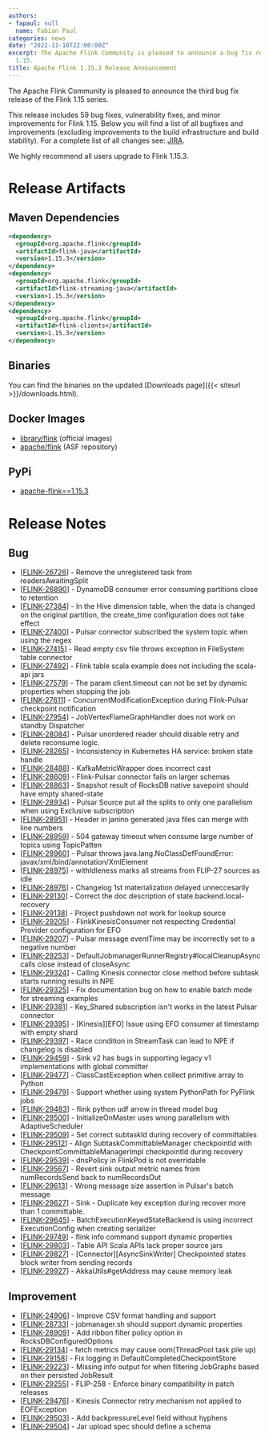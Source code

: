 ```yaml
---
authors:
- fapaul: null
  name: Fabian Paul
categories: news
date: "2022-11-10T22:00:00Z"
excerpt: The Apache Flink Community is pleased to announce a bug fix release for Flink
  1.15.
title: Apache Flink 1.15.3 Release Announcement
---
```


The Apache Flink Community is pleased to announce the third bug fix release of the Flink 1.15 series.

This release includes 59 bug fixes, vulnerability fixes, and minor improvements for Flink 1.15.
Below you will find a list of all bugfixes and improvements (excluding improvements to the build infrastructure and build stability). For a complete list of all changes see:
[JIRA](https://issues.apache.org/jira/secure/ReleaseNote.jspa?projectId=12315522&version=12352210).

We highly recommend all users upgrade to Flink 1.15.3.

# Release Artifacts

## Maven Dependencies

```xml
<dependency>
  <groupId>org.apache.flink</groupId>
  <artifactId>flink-java</artifactId>
  <version>1.15.3</version>
</dependency>
<dependency>
  <groupId>org.apache.flink</groupId>
  <artifactId>flink-streaming-java</artifactId>
  <version>1.15.3</version>
</dependency>
<dependency>
  <groupId>org.apache.flink</groupId>
  <artifactId>flink-clients</artifactId>
  <version>1.15.3</version>
</dependency>
```

## Binaries

You can find the binaries on the updated [Downloads page]({{< siteurl >}}/downloads.html).

## Docker Images

* [library/flink](https://hub.docker.com/_/flink/tags?page=1&name=1.15.3) (official images)
* [apache/flink](https://hub.docker.com/r/apache/flink/tags?page=1&name=1.15.3) (ASF repository)

## PyPi

* [apache-flink==1.15.3](https://pypi.org/project/apache-flink/1.15.3/)

# Release Notes

<h2>        Bug
</h2>
<ul>
<li>[<a href='https://issues.apache.org/jira/browse/FLINK-26726'>FLINK-26726</a>] -         Remove the unregistered  task from readersAwaitingSplit
</li>
<li>[<a href='https://issues.apache.org/jira/browse/FLINK-26890'>FLINK-26890</a>] -         DynamoDB consumer error consuming partitions close to retention
</li>
<li>[<a href='https://issues.apache.org/jira/browse/FLINK-27384'>FLINK-27384</a>] -         In the Hive dimension table, when the data is changed on the original partition, the create_time configuration does not take effect
</li>
<li>[<a href='https://issues.apache.org/jira/browse/FLINK-27400'>FLINK-27400</a>] -         Pulsar connector subscribed the system topic when using the regex
</li>
<li>[<a href='https://issues.apache.org/jira/browse/FLINK-27415'>FLINK-27415</a>] -         Read empty csv file throws exception in FileSystem table connector
</li>
<li>[<a href='https://issues.apache.org/jira/browse/FLINK-27492'>FLINK-27492</a>] -         Flink table scala example does not including the scala-api jars
</li>
<li>[<a href='https://issues.apache.org/jira/browse/FLINK-27579'>FLINK-27579</a>] -         The param client.timeout can not be set by dynamic properties when stopping the job 
</li>
<li>[<a href='https://issues.apache.org/jira/browse/FLINK-27611'>FLINK-27611</a>] -         ConcurrentModificationException during Flink-Pulsar checkpoint notification
</li>
<li>[<a href='https://issues.apache.org/jira/browse/FLINK-27954'>FLINK-27954</a>] -         JobVertexFlameGraphHandler does not work on standby Dispatcher
</li>
<li>[<a href='https://issues.apache.org/jira/browse/FLINK-28084'>FLINK-28084</a>] -         Pulsar unordered reader should disable retry and delete reconsume logic.
</li>
<li>[<a href='https://issues.apache.org/jira/browse/FLINK-28265'>FLINK-28265</a>] -         Inconsistency in Kubernetes HA service: broken state handle
</li>
<li>[<a href='https://issues.apache.org/jira/browse/FLINK-28488'>FLINK-28488</a>] -         KafkaMetricWrapper does incorrect cast
</li>
<li>[<a href='https://issues.apache.org/jira/browse/FLINK-28609'>FLINK-28609</a>] -         Flink-Pulsar connector fails on larger schemas
</li>
<li>[<a href='https://issues.apache.org/jira/browse/FLINK-28863'>FLINK-28863</a>] -         Snapshot result of RocksDB native savepoint should have empty shared-state
</li>
<li>[<a href='https://issues.apache.org/jira/browse/FLINK-28934'>FLINK-28934</a>] -         Pulsar Source put all the splits to only one parallelism when using Exclusive subscription
</li>
<li>[<a href='https://issues.apache.org/jira/browse/FLINK-28951'>FLINK-28951</a>] -         Header in janino generated java files can merge with line numbers
</li>
<li>[<a href='https://issues.apache.org/jira/browse/FLINK-28959'>FLINK-28959</a>] -         504 gateway timeout when consume large number of topics using TopicPatten
</li>
<li>[<a href='https://issues.apache.org/jira/browse/FLINK-28960'>FLINK-28960</a>] -         Pulsar throws java.lang.NoClassDefFoundError: javax/xml/bind/annotation/XmlElement
</li>
<li>[<a href='https://issues.apache.org/jira/browse/FLINK-28975'>FLINK-28975</a>] -         withIdleness marks all streams from FLIP-27 sources as idle
</li>
<li>[<a href='https://issues.apache.org/jira/browse/FLINK-28976'>FLINK-28976</a>] -         Changelog 1st materialization delayed unneccesarily
</li>
<li>[<a href='https://issues.apache.org/jira/browse/FLINK-29130'>FLINK-29130</a>] -         Correct the doc description of state.backend.local-recovery
</li>
<li>[<a href='https://issues.apache.org/jira/browse/FLINK-29138'>FLINK-29138</a>] -         Project pushdown not work for lookup source
</li>
<li>[<a href='https://issues.apache.org/jira/browse/FLINK-29205'>FLINK-29205</a>] -         FlinkKinesisConsumer not respecting Credential Provider configuration for EFO
</li>
<li>[<a href='https://issues.apache.org/jira/browse/FLINK-29207'>FLINK-29207</a>] -         Pulsar message eventTime may be incorrectly set to a negative number
</li>
<li>[<a href='https://issues.apache.org/jira/browse/FLINK-29253'>FLINK-29253</a>] -         DefaultJobmanagerRunnerRegistry#localCleanupAsync calls close instead of closeAsync
</li>
<li>[<a href='https://issues.apache.org/jira/browse/FLINK-29324'>FLINK-29324</a>] -         Calling Kinesis connector close method before subtask starts running results in NPE
</li>
<li>[<a href='https://issues.apache.org/jira/browse/FLINK-29325'>FLINK-29325</a>] -         Fix documentation bug on how to enable batch mode for streaming examples
</li>
<li>[<a href='https://issues.apache.org/jira/browse/FLINK-29381'>FLINK-29381</a>] -         Key_Shared subscription isn&#39;t works in the latest Pulsar connector
</li>
<li>[<a href='https://issues.apache.org/jira/browse/FLINK-29395'>FLINK-29395</a>] -         [Kinesis][EFO] Issue using EFO consumer at timestamp with empty shard
</li>
<li>[<a href='https://issues.apache.org/jira/browse/FLINK-29397'>FLINK-29397</a>] -         Race condition in StreamTask can lead to NPE if changelog is disabled
</li>
<li>[<a href='https://issues.apache.org/jira/browse/FLINK-29459'>FLINK-29459</a>] -         Sink v2 has bugs in supporting legacy v1 implementations with global committer
</li>
<li>[<a href='https://issues.apache.org/jira/browse/FLINK-29477'>FLINK-29477</a>] -         ClassCastException when collect primitive array to Python
</li>
<li>[<a href='https://issues.apache.org/jira/browse/FLINK-29479'>FLINK-29479</a>] -         Support whether using system PythonPath for PyFlink jobs
</li>
<li>[<a href='https://issues.apache.org/jira/browse/FLINK-29483'>FLINK-29483</a>] -         flink python udf arrow in thread model bug
</li>
<li>[<a href='https://issues.apache.org/jira/browse/FLINK-29500'>FLINK-29500</a>] -         InitializeOnMaster uses wrong parallelism with AdaptiveScheduler
</li>
<li>[<a href='https://issues.apache.org/jira/browse/FLINK-29509'>FLINK-29509</a>] -         Set correct subtaskId during recovery of committables
</li>
<li>[<a href='https://issues.apache.org/jira/browse/FLINK-29512'>FLINK-29512</a>] -         Align SubtaskCommittableManager checkpointId with CheckpointCommittableManagerImpl checkpointId during recovery
</li>
<li>[<a href='https://issues.apache.org/jira/browse/FLINK-29539'>FLINK-29539</a>] -         dnsPolicy in FlinkPod is not overridable 
</li>
<li>[<a href='https://issues.apache.org/jira/browse/FLINK-29567'>FLINK-29567</a>] -         Revert sink output metric names from numRecordsSend back to numRecordsOut
</li>
<li>[<a href='https://issues.apache.org/jira/browse/FLINK-29613'>FLINK-29613</a>] -         Wrong message size assertion in Pulsar&#39;s batch message
</li>
<li>[<a href='https://issues.apache.org/jira/browse/FLINK-29627'>FLINK-29627</a>] -         Sink - Duplicate key exception during recover more than 1 committable.
</li>
<li>[<a href='https://issues.apache.org/jira/browse/FLINK-29645'>FLINK-29645</a>] -         BatchExecutionKeyedStateBackend is using incorrect ExecutionConfig when creating serializer
</li>
<li>[<a href='https://issues.apache.org/jira/browse/FLINK-29749'>FLINK-29749</a>] -         flink info command support dynamic properties
</li>
<li>[<a href='https://issues.apache.org/jira/browse/FLINK-29803'>FLINK-29803</a>] -         Table API Scala APIs lack proper source jars
</li>
<li>[<a href='https://issues.apache.org/jira/browse/FLINK-29827'>FLINK-29827</a>] -         [Connector][AsyncSinkWriter] Checkpointed states block writer from sending records
</li>
<li>[<a href='https://issues.apache.org/jira/browse/FLINK-29927'>FLINK-29927</a>] -         AkkaUtils#getAddress may cause memory leak
</li>
</ul>
        
<h2>        Improvement
</h2>
<ul>
<li>[<a href='https://issues.apache.org/jira/browse/FLINK-24906'>FLINK-24906</a>] -         Improve CSV format handling and support
</li>
<li>[<a href='https://issues.apache.org/jira/browse/FLINK-28733'>FLINK-28733</a>] -         jobmanager.sh should support dynamic properties
</li>
<li>[<a href='https://issues.apache.org/jira/browse/FLINK-28909'>FLINK-28909</a>] -         Add ribbon filter policy option in RocksDBConfiguredOptions
</li>
<li>[<a href='https://issues.apache.org/jira/browse/FLINK-29134'>FLINK-29134</a>] -         fetch metrics may cause oom(ThreadPool task pile up)
</li>
<li>[<a href='https://issues.apache.org/jira/browse/FLINK-29158'>FLINK-29158</a>] -         Fix logging in DefaultCompletedCheckpointStore
</li>
<li>[<a href='https://issues.apache.org/jira/browse/FLINK-29223'>FLINK-29223</a>] -         Missing info output for when filtering JobGraphs based on their persisted JobResult
</li>
<li>[<a href='https://issues.apache.org/jira/browse/FLINK-29255'>FLINK-29255</a>] -         FLIP-258 - Enforce binary compatibility in patch releases
</li>
<li>[<a href='https://issues.apache.org/jira/browse/FLINK-29476'>FLINK-29476</a>] -         Kinesis Connector retry mechanism not applied to EOFException
</li>
<li>[<a href='https://issues.apache.org/jira/browse/FLINK-29503'>FLINK-29503</a>] -         Add backpressureLevel field without hyphens
</li>
<li>[<a href='https://issues.apache.org/jira/browse/FLINK-29504'>FLINK-29504</a>] -         Jar upload spec should define a schema
</li>
</ul>
